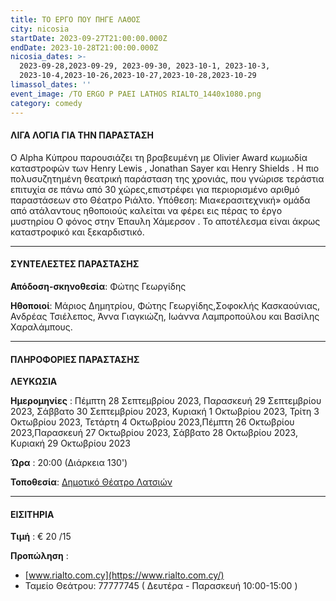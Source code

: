 ```yaml
---
title: ΤΟ ΕΡΓΟ ΠΟΥ ΠΗΓΕ ΛΑΘΟΣ
city: nicosia
startDate: 2023-09-27T21:00:00.000Z
endDate: 2023-10-28T21:00:00.000Z
nicosia_dates: >-
  2023-09-28,2023-09-29, 2023-09-30, 2023-10-1, 2023-10-3,
  2023-10-4,2023-10-26,2023-10-27,2023-10-28,2023-10-29
limassol_dates: ''
event_image: /TO ERGO P PAEI LATHOS RIALTO_1440x1080.png
category: comedy
---
```


#### ΛΙΓΑ ΛΟΓΙΑ ΓΙΑ ΤΗΝ ΠΑΡΑΣΤΑΣΗ

O Alpha Κύπρου παρουσιάζει τη βραβευμένη με	Olivier Award κωμωδία καταστροφών	των Henry Lewis , Jonathan Sayer και Henry Shields . Η πιο πολυσυζητημένη θεατρική παράσταση της χρονιάς, που γνώρισε τεράστια επιτυχία σε πάνω από 30 χώρες,επιστρέφει για περιορισμένο αριθμό παραστάσεων στο Θέατρο Ριάλτο. Υπόθεση: Μια«ερασιτεχνική» ομάδα από ατάλαντους ηθοποιούς καλείται να φέρει εις πέρας το έργο μυστηρίου	Ο φόνος στην Έπαυλη Χάμερσον	. Το αποτέλεσμα είναι άκρως καταστροφικό και ξεκαρδιστικό.

***

#### ΣΥΝΤΕΛΕΣΤΕΣ ΠΑΡΑΣΤΑΣΗΣ

**Απόδοση-σκηνοθεσία**: Φώτης Γεωργίδης

**Ηθοποιοί**: Μάριος Δημητρίου, Φώτης Γεωργίδης,Σοφοκλής Κασκαούνιας, Ανδρέας Τσιέλεπος, Άννα Γιαγκιώζη, Ιωάννα Λαμπροπούλου και Βασίλης Χαραλάμπους.

***

#### ΠΛΗΡΟΦΟΡΙΕΣ ΠΑΡΑΣΤΑΣΗΣ

**ΛΕΥΚΩΣΙΑ**

**Ημερομηνίες** : Πέμπτη 28 Σεπτεμβρίου 2023, Παρασκευή 29 Σεπτεμβρίου 2023, Σάββατο 30 Σεπτεμβρίου 2023, Κυριακή 1 Οκτωβρίου 2023, Τρίτη 3 Οκτωβρίου 2023, Τετάρτη 4 Οκτωβρίου 2023,Πέμπτη 26 Οκτωβρίου 2023,Παρασκευή 27 Οκτωβρίου 2023, Σάββατο 28 Οκτωβρίου 2023, Κυριακή 29 Οκτωβρίου 2023

**Ώρα** : 20:00 (Διάρκεια 130')

**Τοποθεσία**: [Δημοτικό Θέατρο Λατσιών](https://www.google.gr/maps/place/%CE%94%CE%B7%CE%BC%CE%BF%CF%84%CE%B9%CE%BA%CF%8C+%CE%98%CE%AD%CE%B1%CF%84%CF%81%CE%BF+%CE%9B%CE%B1%CF%84%CF%83%CE%B9%CF%8E%CE%BD/@35.1070868,33.3760203,17z/data=!3m1!4b1!4m6!3m5!1s0x14de1911bf2eb683:0x521b7a6d61ba1aed!8m2!3d35.1070824!4d33.3785952!16s%2Fg%2F1v3sqlxc?hl=el\&entry=ttu)

***

#### ΕΙΣΙΤΗΡΙΑ

**Τιμή** :  € 20 /15

**Προπώληση** :

* [www.rialto.com.cy](https://www.rialto.com.cy/)
* Ταμείο Θεάτρου:	77777745 (	Δευτέρα - Παρασκευή 10:00-15:00	)
